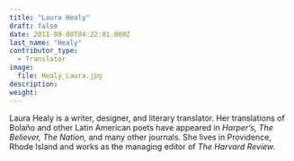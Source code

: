 ```yaml
---
title: "Laura Healy"
draft: false
date: 2011-09-08T04:22:01.000Z
last_name: "Healy"
contributor_type:
  - Translator
image:
  file: Healy_Laura.jpg
description:
weight:
---
```


Laura Healy is a writer, designer, and literary translator. Her translations of Bolaño and other Latin American poets have appeared in _Harper’s, The Believer, The Nation,_ and many other journals. She lives in Providence, Rhode Island and works as the managing editor of _The Harvard Review._

